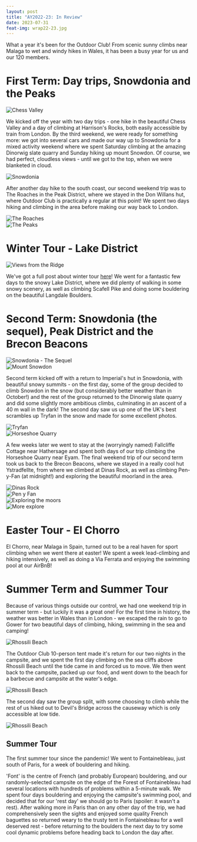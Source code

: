 ```yaml
---
layout: post
title: "AY2022-23: In Review"
date: 2023-07-31
feat-img: wrap22-23.jpg
---
```


What a year it's been for the Outdoor Club! From scenic sunny climbs near Malaga to wet and windy hikes in Wales, it has been a busy year for us and our 120 members.

# First Term: Day trips, Snowdonia and the Peaks

![Chess Valley](../../../img/posts/wrap-chess.jpg)

We kicked off the year with two day trips - one hike in the beautiful Chess Valley and a day of climbing at Harrison's Rocks, both easily accessible by train from London. By the third weekend, we were ready for something more: we got into several cars and made our way up to Snowdonia for a mixed activity weekend where we spent Saturday climbing at the amazing Dinorwig slate quarry and Sunday hiking up mount Snowdon. Of course, we had perfect, cloudless views - until we got to the top, when we were blanketed in cloud.

![Snowdonia](../../../img/posts/wrap-snow1.jpg)

After another day hike to the south coast, our second weekend trip was to The Roaches in the Peak District, where we stayed in the Don Willans hut, where Outdoor Club is practically a regular at this point! We spent two days hiking and climbing in the area before making our way back to London.

![The Roaches](../../../img/posts/wrap-peak1-1.jpg)  
![The Peaks](../../../img/posts/wrap-peak1-2.jpg)

# Winter Tour - Lake District

![Views from the Ridge](../../../img/posts/winter2022.jpg)

We've got a full post about winter tour [here](https://icoutdoor.github.io/2022/12/21/Lakes.html)!
We went for a fantastic few days to the snowy Lake District, where we did plenty of walking in some snowy scenery, as well as climbing Scafell Pike and doing some bouldering on the beautiful Langdale Boulders.

# Second Term: Snowdonia (the sequel), Peak District and the Brecon Beacons

![Snowdonia - The Sequel](../../../img/posts/wrap-snow2-1.jpg)  
![Mount Snowdon](../../../img/posts/wrap-snow2-2.jpg)

Second term kicked off with a return to Imperial's hut in Snowdonia, with beautiful snowy summits - on the first day, some of the group decided to climb Snowdon in the snow (but considerably better weather than in October!) and the rest of the group returned to the Dinorwig slate quarry and did some slightly more ambitious climbs, culminating in an ascent of a 40 m wall in the dark! The second day saw us up one of the UK's best scrambles up Tryfan in the snow and made for some excellent photos.

![Tryfan](../../../img/posts/wrap-snow2-3.jpg)  
![Horseshoe Quarry](../../../img/posts/wrap-peak2.jpg)

A few weeks later we went to stay at the (worryingly named) Fallcliffe Cottage near Hathersage and spent both days of our trip climbing the Horseshoe Quarry near Eyam. The final weekend trip of our second term took us back to the Brecon Beacons, where we stayed in a really cool hut Ystradfellte, from where we climbed at Dinas Rock, as well as climbing Pen-y-Fan (at midnight!) and exploring the beautiful moorland in the area.

![Dinas Rock](../../../img/posts/wrap-brecon-1.JPG)  
![Pen y Fan](../../../img/posts/wrap-brecon-4.jpg)  
![Exploring the moors](../../../img/posts/wrap-brecon-2.JPG)  
![More explore](../../../img/posts/wrap-brecon-2.JPG)

# Easter Tour - El Chorro

El Chorro, near Malaga in Spain, turned out to be a real haven for sport climbing when we went there at easter! We spent a week lead-climbing and hiking intensively, as well as doing a Via Ferrata and enjoying the swimming pool at our AirBnB!

# Summer Term and Summer Tour

Because of various things outside our control, we had one weekend trip in summer term - but luckily it was a great one! For the first time in history, the weather was better in Wales than in London - we escaped the rain to go to Gower for two beautiful days of climbing, hiking, swimming in the sea and camping!

![Rhossili Beach](../../../img/posts/wrap-gower-1.JPG)

The Outdoor Club 10-person tent made it's return for our two nights in the campsite, and we spent the first day climbing on the sea cliffs above Rhossili Beach until the tide came in and forced us to move. We then went back to the campsite, packed up our food, and went down to the beach for a barbecue and campsite at the water's edge.

![Rhossili Beach](../../../img/posts/wrap-gower-2.JPG)

The second day saw the group split, with some choosing to climb while the rest of us hiked out to Devil's Bridge across the causeway which is only accessible at low tide.

![Rhossili Beach](../../../img/posts/wrap-gower-3.JPG)

## Summer Tour

The first summer tour since the pandemic! We went to Fontainebleau, just south of Paris, for a week of bouldering and hiking.

'Font' is the centre of French (and probably European) bouldering, and our randomly-selected campsite on the edge of the Forest of Fontainebleau had several locations with hundreds of problems within a 5-minute walk. We spent four days bouldering and enjoying the campsite's swimming pool, and decided that for our 'rest day' we should go to Paris (spoiler: it wasn't a rest). After walking more in Paris than on any other day of the trip, we had comprehensively seen the sights and enjoyed some quality French baguettes so returned weary to the trusty tent in Fontainebleau for a well deserved rest - before returning to the boulders the next day to try some cool dynamic problems before heading back to London the day after.